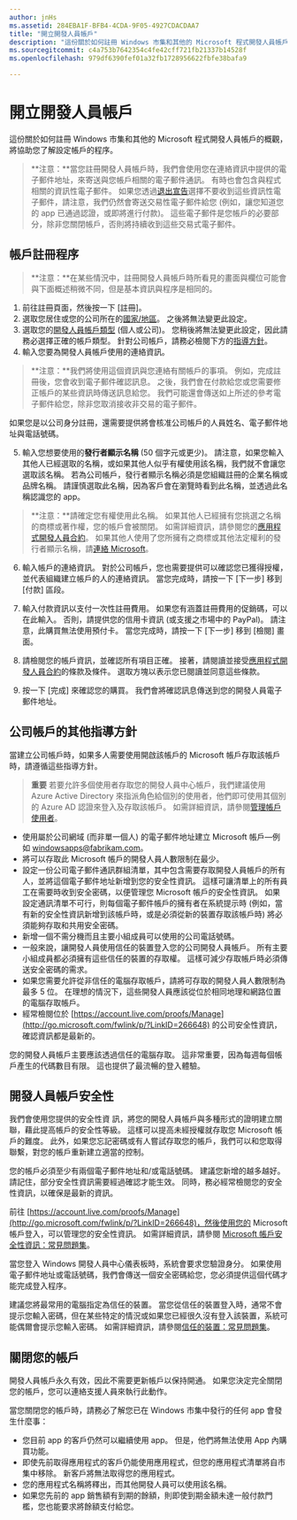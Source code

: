 ```yaml
---
author: jnHs
ms.assetid: 284EBA1F-BFB4-4CDA-9F05-4927CDACDAA7
title: "開立開發人員帳戶"
description: "這份關於如何註冊 Windows 市集和其他的 Microsoft 程式開發人員帳戶的概觀，將協助您了解設定帳戶的程序。"
ms.sourcegitcommit: c4a753b7642354c4fe42cff721fb21337b14528f
ms.openlocfilehash: 979df6390fef01a32fb1728956622fbfe38bafa9

---
```

# 開立開發人員帳戶

這份關於如何註冊 Windows 市集和其他的 Microsoft 程式開發人員帳戶的概觀，將協助您了解設定帳戶的程序。

> **注意：**當您註冊開發人員帳戶時，我們會使用您在連絡資訊中提供的電子郵件地址，來寄送與您帳戶相關的電子郵件通訊。 有時也會包含與程式相關的資訊性電子郵件。 如果您透過[退出宣告](http://go.microsoft.com/fwlink/p/?LinkId=533280)選擇不要收到這些資訊性電子郵件，請注意，我們仍然會寄送交易性電子郵件給您 (例如，讓您知道您的 app 已通過認證，或即將進行付款)。 這些電子郵件是您帳戶的必要部分，除非您關閉帳戶，否則將持續收到這些交易式電子郵件。

## 帳戶註冊程序

> **注意：**在某些情況中，註冊開發人員帳戶時所看見的畫面與欄位可能會與下面概述稍微不同，但是基本資訊與程序是相同的。

1.  前往註冊頁面，然後按一下 \[註冊\]。
2.  選取您居住或您的公司所在的[國家/地區](account-types-locations-and-fees.md#account-markets)。 之後將無法變更此設定。
3.  選取您的[開發人員帳戶類型](account-types-locations-and-fees.md) (個人或公司)。 您稍後將無法變更此設定，因此請務必選擇正確的帳戶類型。 針對公司帳戶，請務必檢閱下方的[指導方針](#additional-guidelines-for-company-accounts)。
4.  輸入您要為開發人員帳戶使用的連絡資訊。

  > **注意：**我們將使用這個資訊與您連絡有關帳戶的事項。 例如，完成註冊後，您會收到電子郵件確認訊息。 之後，我們會在付款給您或您需要修正帳戶的某些資訊時傳送訊息給您。 我們可能還會傳送如上所述的參考電子郵件給您，除非您取消接收非交易的電子郵件。

   如果您是以公司身分註冊，還需要提供將會核准公司帳戶的人員姓名、電子郵件地址與電話號碼。

5.  輸入您想要使用的**發行者顯示名稱** (50 個字元或更少)。 請注意，如果您輸入其他人已經選取的名稱，或如果其他人似乎有權使用該名稱，我們就不會讓您選取該名稱。 若為公司帳戶，發行者顯示名稱必須是您組織註冊的企業名稱或品牌名稱。 請謹慎選取此名稱，因為客戶會在瀏覽時看到此名稱，並透過此名稱認識您的 app。

  >  **注意：**請確定您有權使用此名稱。 如果其他人已經擁有您挑選之名稱的商標或著作權，您的帳戶會被關閉。 如需詳細資訊，請參閱您的[應用程式開發人員合約](https://msdn.microsoft.com/library/windows/apps/Hh694058)。 如果其他人使用了您所擁有之商標或其他法定權利的發行者顯示名稱，請[連絡 Microsoft](http://go.microsoft.com/fwlink/p/?LinkId=233777)。    

6.  輸入帳戶的連絡資訊。 對於公司帳戶，您也需要提供可以確認您已獲得授權，並代表組織建立帳戶的人的連絡資訊。 當您完成時，請按一下 \[下一步\] 移到 \[付款\] 區段。

7.  輸入付款資訊以支付一次性註冊費用。 如果您有涵蓋註冊費用的促銷碼，可以在此輸入。 否則，請提供您的信用卡資訊 (或支援之市場中的 PayPal)。 請注意，此購買無法使用預付卡。 當您完成時，請按一下 \[下一步\] 移到 \[檢閱\] 畫面。

8.  請檢閱您的帳戶資訊，並確認所有項目正確。 接著，請閱讀並接受[應用程式開發人員合約](https://msdn.microsoft.com/library/windows/apps/Hh694058)的條款及條件。 選取方塊以表示您已閱讀並同意這些條款。

9.  按一下 \[完成\] 來確認您的購買。 我們會將確認訊息傳送到您的開發人員電子郵件地址。

## 公司帳戶的其他指導方針

當建立公司帳戶時，如果多人需要使用開啟該帳戶的 Microsoft 帳戶存取該帳戶時，請遵循這些指導方針。 

> **重要** 若要允許多個使用者存取您的開發人員中心帳戶，我們建議使用 Azure Active Directory 來指派角色給個別的使用者，他們即可使用其個別的 Azure AD 認證來登入及存取該帳戶。 如需詳細資訊，請參閱[管理帳戶使用者](manage-account-users.md)。

-   使用屬於公司網域 (而非單一個人) 的電子郵件地址建立 Microsoft 帳戶—例如 windowsapps@fabrikam.com。
-   將可以存取此 Microsoft 帳戶的開發人員人數限制在最少。
-   設定一份公司電子郵件通訊群組清單，其中包含需要存取開發人員帳戶的所有人，並將這個電子郵件地址新增到您的安全性資訊。 這樣可讓清單上的所有員工在需要時收到安全密碼，以便管理您 Microsoft 帳戶的安全性資訊。 如果設定通訊清單不可行，則每個電子郵件帳戶的擁有者在系統提示時 (例如，當有新的安全性資訊新增到該帳戶時，或是必須從新的裝置存取該帳戶時) 將必須能夠存取和共用安全密碼。
-   新增一個不需分機而且主要小組成員可以使用的公司電話號碼。
-   一般來說，讓開發人員使用信任的裝置登入您的公司開發人員帳戶。 所有主要小組成員都必須擁有這些信任的裝置的存取權。 這樣可減少存取帳戶時必須傳送安全密碼的需求。
-   如果您需要允許從非信任的電腦存取帳戶，請將可存取的開發人員人數限制為最多 5 位。 在理想的情況下，這些開發人員應該從位於相同地理和網路位置的電腦存取帳戶。
-   經常檢閱位於 [https://account.live.com/proofs/Manage](http://go.microsoft.com/fwlink/p/?LinkID=266648) 的公司安全性資訊，確認資訊都是最新的。

您的開發人員帳戶主要應該透過信任的電腦存取。 這非常重要，因為每週每個帳戶產生的代碼數目有限。 這也提供了最流暢的登入體驗。

## 開發人員帳戶安全性

我們會使用您提供的安全性資 訊，將您的開發人員帳戶與多種形式的證明建立關聯，藉此提高帳戶的安全性等級。 這樣可以提高未經授權就存取您 Microsoft 帳戶的難度。 此外，如果您忘記密碼或有人嘗試存取您的帳戶，我們可以和您取得聯繫，對您的帳戶重新建立適當的控制。

您的帳戶必須至少有兩個電子郵件地址和/或電話號碼。 建議您新增的越多越好。 請記住，部分安全性資訊需要經過確認才能生效。 同時，務必經常檢閱您的安全性資訊，以確保是最新的資訊。

前往 [https://account.live.com/proofs/Manage](http://go.microsoft.com/fwlink/p/?LinkID=266648)，然後使用您的 Microsoft 帳戶登入，可以管理您的安全性資訊。 如需詳細資訊，請參閱 [Microsoft 帳戶安全性資訊：常見問題集](http://go.microsoft.com/fwlink/p/?LinkID=272177)。

當您登入 Windows 開發人員中心儀表板時，系統會要求您驗證身分。 如果使用電子郵件地址或電話號碼，我們會傳送一個安全密碼給您，您必須提供這個代碼才能完成登入程序。

建議您將最常用的電腦指定為信任的裝置。 當您從信任的裝置登入時，通常不會提示您輸入密碼，但在某些特定的情況或如果您已經很久沒有登入該裝置，系統可能偶爾會提示您輸入密碼。 如需詳細資訊，請參閱[信任的裝置：常見問題集](http://go.microsoft.com/fwlink/p/?LinkID=331123)。

## 關閉您的帳戶

開發人員帳戶永久有效，因此不需要更新帳戶以保持開通。 如果您決定完全關閉您的帳戶，您可以連絡支援人員來執行此動作。

當您關閉您的帳戶時，請務必了解您已在 Windows 市集中發行的任何 app 會發生什麼事：

-   您目前 app 的客戶仍然可以繼續使用 app。 但是，他們將無法使用 App 內購買功能。
-   即使先前取得應用程式的客戶仍能使用應用程式，但您的應用程式清單將自市集中移除。 新客戶將無法取得您的應用程式。
-   您的應用程式名稱將釋出，而其他開發人員可以使用該名稱。
-   如果您先前的 app 銷售額有到期的餘額，則即使到期金額未達一般付款門檻，您也能要求將餘額支付給您。





<!--HONumber=Jun16_HO4-->


